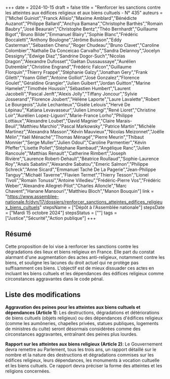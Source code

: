 +++
date = 2024-10-15
draft = false
title = "Renforcer les sanctions contre les atteintes aux édifices religieux et aux biens cultuels - N° 435"
auteurs = ["Michel Guiniot","Franck Allisio","Maxime Amblard","Bénédicte Auzanot","Philippe Ballard","Anchya Bamana","Christophe Barthès","Romain Baubry","José Beaurain","Christophe Bentz","Théo Bernhardt","Guillaume Bigot","Bruno Bilde","Emmanuel Blairy","Sophie Blanc","Frédéric Boccaletti","Anthony Boulogne","Jérôme Buisson","Eddy Casterman","Sébastien Chenu","Roger Chudeau","Bruno Clavet","Caroline Colombier","Nathalie Da Conceicao Carvalho","Sandra Delannoy","Jocelyn Dessigny","Edwige Diaz","Sandrine Dogor-Such","Nicolas Dragon","Alexandre Dufosset","Gaëtan Dussaussaye","Aurélien Dutremble","Christine Engrand","Frédéric Falcon","Guillaume Florquin","Thierry Frappé","Stéphanie Galzy","Jonathan Gery","Frank Giletti","Yoann Gillet","Antoine Golliot","José Gonzalez","Florence Goulet","Géraldine Grangier","Julien Guibert","Jordan Guitton","Marine Hamelet","Timothée Houssin","Sébastien Humbert","Laurent Jacobelli","Pascal Jenft","Alexis Jolly","Tiffany Joncour","Sylvie Josserand","Florence Joubert","Hélène Laporte","Laure Lavalette","Robert Le Bourgeois","Julie Lechanteux","Gisèle Lelouis","Hervé De Lépinau","Katiana Levavasseur","Julien Limongi","René Lioret","Christine Loir","Aurélien Lopez-Liguori","Marie-France Lorho","Philippe Lottiaux","Alexandre Loubet","David Magnier","Claire Marais-Beuil","Matthieu Marchio","Pascal Markowsky","Patrice Martin","Michèle Martinez","Alexandra Masson","Kévin Mauvieux","Nicolas Meizonnet","Joëlle Mélin","Yaël Ménaché","Thomas Ménagé","Pierre Meurin","Thibaut Monnier","Serge Muller","Julien Odoul","Caroline Parmentier","Kévin Pfeffer","Lisette Pollet","Stéphane Rambaud","Angélique Ranc","Julien Rancoule","Matthias Renault","Catherine Rimbert","Joseph Rivière","Laurence Robert-Dehault","Béatrice Roullaud","Sophie-Laurence Roy","Anaïs Sabatini","Alexandre Sabatou","Emeric Salmon","Philippe Schreck","Anne Sicard","Emmanuel Taché De La Pagerie","Jean-Philippe Tanguy","Michaël Taverne","Flavien Termet","Thierry Tesson","Lionel Tivoli","Romain Tonussi","Antoine Villedieu","Frédéric-Pierre Vos","Frédéric Weber","Alexandre Allegret-Pilot","Charles Alloncle","Marc Chavent","Hanane Mansouri","Matthieu Bloch","Manon Bouquin"]
link = "https://www.assemblee-nationale.fr/dyn/17/dossiers/renforcer_sanctions_atteintes_edifices_religieux_biens_cultuels"
stepsName = ["Dépôt à l'Assemblée nationale"]
stepsDate = ["Mardi 15 octobre 2024"]
stepsStatus = [""]
tags = ["Justice","Sécurité","Action publique"]
+++

## Résumé

Cette proposition de loi vise à renforcer les sanctions contre les dégradations des lieux et biens religieux en France. Elle part du constat alarmant d'une augmentation des actes anti-religieux, notamment contre les biens, et souligne les lacunes du droit actuel qui ne protège pas suffisamment ces biens. L'objectif est de mieux dissuader ces actes en incluant les biens cultuels et les dépendances des édifices religieux comme circonstances aggravantes dans le code pénal.

## Liste des modifications

**Aggravation des peines pour les atteintes aux biens cultuels et dépendances (Article 1)**: Les destructions, dégradations et détériorations de biens cultuels (objets religieux) ou des dépendances d'édifices religieux (comme les aumôneries, chapelles privées, statues publiques, logements de ministres du culte) seront désormais considérées comme des circonstances aggravantes, entraînant des peines plus lourdes.

**Rapport sur les atteintes aux biens religieux (Article 2)**: Le Gouvernement devra remettre au Parlement, tous les trois ans, un rapport détaillé sur le nombre et la nature des destructions et dégradations commises sur les édifices religieux, leurs dépendances, les monuments à vocation cultuelle et les biens cultuels. Ce rapport devra préciser la forme des atteintes et les religions concernées.
